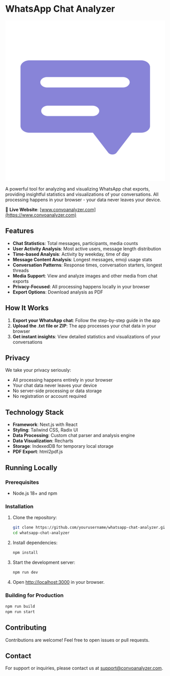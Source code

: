 # WhatsApp Chat Analyzer

![WhatsApp Chat Analyzer](public/logo.png)

A powerful tool for analyzing and visualizing WhatsApp chat exports, providing insightful statistics and visualizations of your conversations. All processing happens in your browser - your data never leaves your device.

🔗 **Live Website**: [www.convoanalyzer.com](https://www.convoanalyzer.com)

## Features

- **Chat Statistics**: Total messages, participants, media counts
- **User Activity Analysis**: Most active users, message length distribution
- **Time-based Analysis**: Activity by weekday, time of day
- **Message Content Analysis**: Longest messages, emoji usage stats
- **Conversation Patterns**: Response times, conversation starters, longest threads
- **Media Support**: View and analyze images and other media from chat exports
- **Privacy-Focused**: All processing happens locally in your browser
- **Export Options**: Download analysis as PDF

## How It Works

1. **Export your WhatsApp chat**: Follow the step-by-step guide in the app
2. **Upload the .txt file or ZIP**: The app processes your chat data in your browser
3. **Get instant insights**: View detailed statistics and visualizations of your conversations

## Privacy

We take your privacy seriously:

- All processing happens entirely in your browser
- Your chat data never leaves your device
- No server-side processing or data storage
- No registration or account required

## Technology Stack

- **Framework**: Next.js with React
- **Styling**: Tailwind CSS, Radix UI
- **Data Processing**: Custom chat parser and analysis engine
- **Data Visualization**: Recharts
- **Storage**: IndexedDB for temporary local storage
- **PDF Export**: html2pdf.js

## Running Locally

### Prerequisites

- Node.js 18+ and npm

### Installation

1. Clone the repository:
   ```bash
   git clone https://github.com/yourusername/whatsapp-chat-analyzer.git
   cd whatsapp-chat-analyzer
   ```

2. Install dependencies:
   ```bash
   npm install
   ```

3. Start the development server:
   ```bash
   npm run dev
   ```

4. Open [http://localhost:3000](http://localhost:3000) in your browser.

### Building for Production

```bash
npm run build
npm run start
```

## Contributing

Contributions are welcome! Feel free to open issues or pull requests.



## Contact

For support or inquiries, please contact us at support@convoanalyzer.com. 